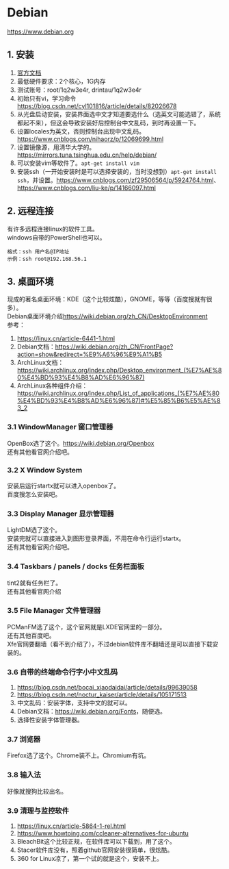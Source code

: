 # Debian
<https://www.debian.org>

## 1. 安装
1. [官方文档](https://www.debian.org/releases/stable/debian-installer/)
2. 最低硬件要求：2个核心，1G内存
3. 测试账号：root/1q2w3e4r, drintau/1q2w3e4r
4. 初始只有vi，学习命令<https://blog.csdn.net/cyl101816/article/details/82026678>
5. 从光盘启动安装，安装界面选中文才知道要选什么（选英文可能选错了，系统都起不来），但这会导致安装好后控制台中文乱码，到时再设置一下。
6. 设置locales为英文，否则控制台出现中文乱码。<https://www.cnblogs.com/nihaorz/p/12069699.html>
7. 设置镜像源，用清华大学的。<https://mirrors.tuna.tsinghua.edu.cn/help/debian/>
8. 可以安装vim等软件了。`apt-get install vim`
9. 安装ssh（一开始安装时是可以选择安装的，当时没想到）`apt-get install ssh`，并设置。<https://www.cnblogs.com/zf29506564/p/5924764.html>、<https://www.cnblogs.com/liu-ke/p/14166097.html>

## 2. 远程连接
有许多远程连接linux的软件工具。  
windows自带的PowerShell也可以。  
```
格式：ssh 用户名@IP地址
示例：ssh root@192.168.56.1
```

## 3. 桌面环境
现成的著名桌面环境：KDE（这个比较炫酷），GNOME，等等（百度搜就有很多）。  
Debian桌面环境介绍<https://wiki.debian.org/zh_CN/DesktopEnvironment>  
参考：
1. <https://linux.cn/article-6441-1.html>
2. Debian文档：<https://wiki.debian.org/zh_CN/FrontPage?action=show&redirect=%E9%A6%96%E9%A1%B5>
3. ArchLinux文档：<https://wiki.archlinux.org/index.php/Desktop_environment_(%E7%AE%80%E4%BD%93%E4%B8%AD%E6%96%87)>
4. ArchLinux各种组件介绍：<https://wiki.archlinux.org/index.php/List_of_applications_(%E7%AE%80%E4%BD%93%E4%B8%AD%E6%96%87)#%E5%85%B6%E5%AE%83_2>

### 3.1 WindowManager 窗口管理器
OpenBox选了这个。<https://wiki.debian.org/Openbox>  
还有其他看官网介绍吧。

### 3.2 X Window System
安装后运行startx就可以进入openbox了。  
百度搜怎么安装吧。

### 3.3 Display Manager 显示管理器
LightDM选了这个。  
安装完就可以直接进入到图形登录界面，不用在命令行运行startx。  
还有其他看官网介绍吧。

### 3.4 Taskbars / panels / docks 任务栏面板
tint2就有任务栏了。  
还有其他看官网介绍

### 3.5 File Manager 文件管理器
PCManFM选了这个，这个官网就是LXDE官网里的一部分。  
还有其他百度吧。  
Xfe官网要翻墙（看不到介绍了），不过debian软件库不翻墙还是可以直接下载安装的。

### 3.6 自带的终端命令行字小中文乱码
1. <https://blog.csdn.net/bocai_xiaodaidai/article/details/99639058>
2. <https://blog.csdn.net/noctur_kaiser/article/details/105171513>
3. 中文乱码：安装字体，支持中文的就可以。  
4. Debian文档：<https://wiki.debian.org/Fonts>，随便选。
5. 选择性安装字体管理器。

### 3.7 浏览器
Firefox选了这个。Chrome装不上。Chromium有坑。

### 3.8 输入法
好像就搜狗比较出名。

### 3.9 清理与监控软件
1. https://linux.cn/article-5864-1-rel.html
2. https://www.howtoing.com/ccleaner-alternatives-for-ubuntu
3. BleachBit这个比较正规，在软件库可以下载到，用了这个。
4. Stacer软件库没有，照着github官网安装很简单，很炫酷。
5. 360 for Linux凉了，第一个试的就是这个，安装不上。